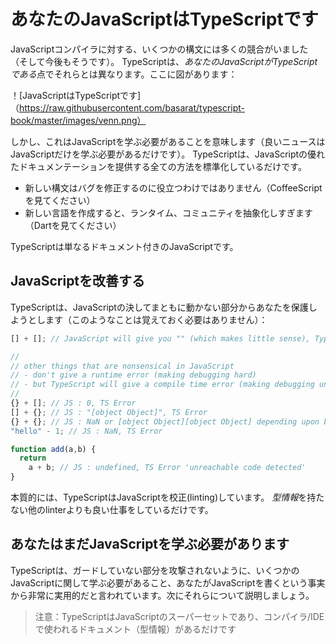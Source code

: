 # あなたのJavaScriptはTypeScriptです

JavaScriptコンパイラに対する、いくつかの構文には多くの競合がいました（そして今後もそうです）。 TypeScriptは、*あなたのJavaScriptがTypeScriptである*点でそれらとは異なります。ここに図があります：

！[JavaScriptはTypeScriptです]（https://raw.githubusercontent.com/basarat/typescript-book/master/images/venn.png）

しかし、これはJavaScriptを学ぶ必要があることを意味します（良いニュースはJavaScriptだけを学ぶ必要があるだけです）。 TypeScriptは、JavaScriptの優れたドキュメンテーションを提供する全ての方法を標準化しているだけです。

* 新しい構文はバグを修正するのに役立つわけではありません（CoffeeScriptを見てください）
* 新しい言語を作成すると、ランタイム、コミュニティを抽象化しすぎます（Dartを見てください）

TypeScriptは単なるドキュメント付きのJavaScriptです。

## JavaScriptを改善する

TypeScriptは、JavaScriptの決してまともに動かない部分からあなたを保護しようとします（このようなことは覚えておく必要はありません）：

```ts
[] + []; // JavaScript will give you "" (which makes little sense), TypeScript will error

//
// other things that are nonsensical in JavaScript
// - don't give a runtime error (making debugging hard)
// - but TypeScript will give a compile time error (making debugging unnecessary)
//
{} + []; // JS : 0, TS Error
[] + {}; // JS : "[object Object]", TS Error
{} + {}; // JS : NaN or [object Object][object Object] depending upon browser, TS Error
"hello" - 1; // JS : NaN, TS Error

function add(a,b) {
  return
    a + b; // JS : undefined, TS Error 'unreachable code detected'
}
```

本質的には、TypeScriptはJavaScriptを校正(linting)しています。 *型情報*を持たない他のlinterよりも良い仕事をしているだけです。

## あなたはまだJavaScriptを学ぶ必要があります

TypeScriptは、ガードしていない部分を攻撃されないように、いくつかのJavaScriptに関して学ぶ必要があること、あなたがJavaScriptを書くという事実から非常に実用的だと言われています。次にそれらについて説明しましょう。

> 注意：TypeScriptはJavaScriptのスーパーセットであり、コンパイラ/IDEで使われるドキュメント（型情報）があるだけです

